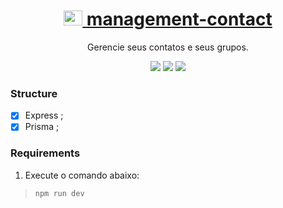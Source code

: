<h1 align="center">
    <a href="/">
        <img src="https://upload.wikimedia.org/wikipedia/commons/b/b7/Google_Contacts_logo.png" alt="management-contact" width="30" height="24">
            management-contact
    </a>
</h1>
<p align="center">Gerencie seus contatos e seus grupos.</p>

<p align="center">
    <img src="https://img.shields.io/badge/nodedotjs-7F66B3?logo=nodedotjs"/>
    <img src="https://img.shields.io/badge/express-blue?logo=express"/>
    <img src="https://img.shields.io/badge/prisma-C40475?logo=prisma"/>
</p>

### Structure

- [x] Express ;
- [x] Prisma ;

### Requirements

1. Execute o comando abaixo:

> `npm run dev `

